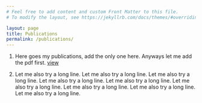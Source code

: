 ```yaml
---
# Feel free to add content and custom Front Matter to this file.
# To modify the layout, see https://jekyllrb.com/docs/themes/#overriding-theme-defaults

layout: page
title: Publications
permalink: /publications/
---
```


1. Here goes my publications, add the only one here. Anyways let me add the pdf first. [view](/files/AAMAS25_Logic_of_Knowledge_and_Cognitive_Ability-with_Appendix.pdf)

2. Let me also try a long line. Let me also try a long line. Let me also try a long line.
Let me also try a long line. Let me also try a long line. Let me also try a long line.
Let me also try a long line. Let me also try a long line. Let me also try a long line. 